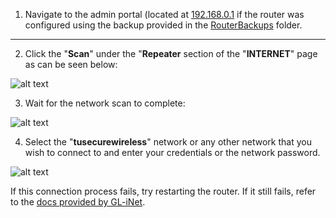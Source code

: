

1. Navigate to the admin portal (located at [192.168.0.1](http://192.168.0.1) if the router was configured using the backup provided in the [RouterBackups](RouterBackups/) folder.

---

2. Click the "**Scan**" under the "**Repeater** section of the "**INTERNET**" page as can be seen below:

![alt text](https://raw.githubusercontent.com/byrongaspard/RoboBoat_TU/master/networking/NetworkingImages/ConnectToTempleNetwork_1.png)

3. Wait for the network scan to complete:

![alt text](https://raw.githubusercontent.com/byrongaspard/RoboBoat_TU/master/networking/NetworkingImages/ConnectToTempleNetwork_2.png)

4. Select the "**tusecurewireless**" network or any other network that you wish to connect to and enter your credentials or the network password.

![alt text](https://raw.githubusercontent.com/byrongaspard/RoboBoat_TU/master/networking/NetworkingImages/ConnectToTempleNetwork_3.png)



If this connection process fails, try restarting the router. If it still fails, refer to the [docs provided by GL-iNet](https://docs.gl-inet.com/en/3/setup/travel_ac_router/first-time_setup/). 
